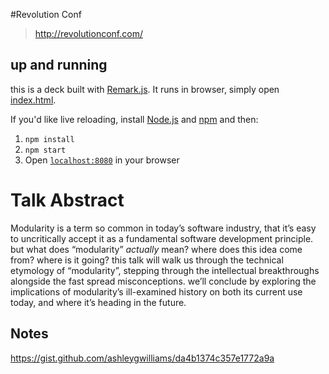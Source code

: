 #Revolution Conf
> http://revolutionconf.com/

## up and running

this is a deck built with [Remark.js]. It runs in browser, simply open
[index.html].

If you'd like live reloading, install [Node.js] and [npm] and then:

1. `npm install`
2. `npm start`
3. Open [`localhost:8080`] in your browser

[`localhost:8080`]: http://localhost:8080
[index.html]: https://github.com/ashleygwilliams/revconf/blob/gh-pages/index.html
[Remark.js]: https://github.com/gnab/remark
[Node.js]: https://nodejs.org
[npm]: https://www.npmjs.com/

# Talk Abstract

Modularity is a term so common in today’s software industry, that it’s easy to uncritically accept it as a fundamental software development principle. but what does “modularity” *actually* mean? where does this idea come from? where is it going? this talk will walk us through the technical etymology of “modularity”, stepping through the intellectual breakthroughs alongside the fast spread misconceptions. we’ll conclude by exploring the implications of modularity’s ill-examined history on both its current use today, and where it’s heading in the future.

## Notes

https://gist.github.com/ashleygwilliams/da4b1374c357e1772a9a
